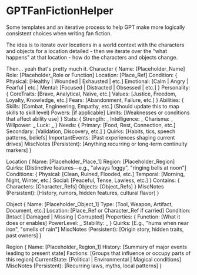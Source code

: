 # GPTFanFictionHelper
Some templates and an iterative process to help GPT make more logically consistent choices when writing fan fiction. 

The idea is to iterate over locations in a world context with the characters and objects for a location detailed - 
then we iterate over the "what happens" at that location - how do the characters and objects change. 

Then... yeah that's pretty much it. 
Character {
    Name: [Placeholder_Name]
    Role: [Placeholder_Role or Function]
    Location: [Place_Ref]
    Condition: {
        Physical: [Healthy | Wounded | Exhausted | etc.]
        Emotional: [Calm | Angry | Fearful | etc.]
        Mental: [Focused | Distracted | Obsessed | etc.]
    }
    Personality: {
        CoreTraits: [Brave, Analytical, Naïve, etc.]
        Values: [Justice, Freedom, Loyalty, Knowledge, etc.]
        Fears: [Abandonment, Failure, etc.]
    }
    Abilities: {
        Skills: [Combat, Engineering, Empathy, etc.] (Should update this to map skills to skill level)
        Powers: [if applicable]
        Limits: [Weaknesses or conditions that affect ability use]
    }
    Stats: {
        Strength: _
        Intelligence: _
        Charisma: _
        Willpower: _
        Luck: _
    }
    Needs: {
        Primary: [Food, Rest, Connection, etc.]
        Secondary: [Validation, Discovery, etc.]
    }
    Quirks: [Habits, tics, speech patterns, beliefs]
    ImportantEvents: [Past experiences shaping current drives]
    MiscNotes (Persistent): [Anything recurring or long-term continuity markers]
}



Location {
    Name: [Placeholder_Place_1]
    Region: [Placeholder_Region]
    Quirks: [Distinctive features—e.g., "always foggy", "ringing bells at noon"]
    Conditions: {
        Physical: [Clean, Ruined, Flooded, etc.]
        Temporal: [Morning, Night, Winter, etc.]
        Social: [Peaceful, Tense, Lawless, etc.]
    }
    Contains: {
        Characters: [Character_Refs]
        Objects: [Object_Refs]
    }
    MiscNotes (Persistent): [History, rumors, hidden features, cultural flavor]
}


Object {
    Name: [Placeholder_Object_1]
    Type: [Tool, Weapon, Artifact, Document, etc.]
    Location: [Place_Ref or Character_Ref if carried]
    Condition: [Intact | Damaged | Missing | Corrupted]
    Properties: {
        Function: [What it does or enables]
        PowerLevel: _
        Stability: _
    }
    Quirks: [E.g., "hums when near iron", "smells of rain"]
    MiscNotes (Persistent): [Origin story, hidden traits, past owners]
}


Region {
    Name: [Placeholder_Region_1]
    History: [Summary of major events leading to present state]
    Factions: [Groups that influence or occupy parts of this region]
    CurrentState: [Political | Environmental | Magical conditions]
    MiscNotes (Persistent): [Recurring laws, myths, local patterns]
}



